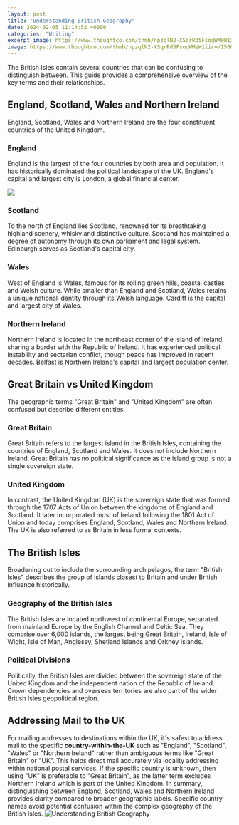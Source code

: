 ```yaml
---
layout: post
title: "Understanding British Geography"
date: 2024-02-05 11:14:52 +0000
categories: "Writing"
excerpt_image: https://www.thoughtco.com/thmb/npzqlN2-XSqrRd5FsoqWMeW1iic=/1500x0/filters:no_upscale():max_bytes(150000):strip_icc()/GettyImages-157482436-b94bc2df41ee43d68852e6e3aa672ecc.jpg
image: https://www.thoughtco.com/thmb/npzqlN2-XSqrRd5FsoqWMeW1iic=/1500x0/filters:no_upscale():max_bytes(150000):strip_icc()/GettyImages-157482436-b94bc2df41ee43d68852e6e3aa672ecc.jpg
---
```


The British Isles contain several countries that can be confusing to distinguish between. This guide provides a comprehensive overview of the key terms and their relationships.
## England, Scotland, Wales and Northern Ireland
England, Scotland, Wales and Northern Ireland are the four constituent countries of the United Kingdom. 
### England
England is the largest of the four countries by both area and population. It has historically dominated the political landscape of the UK. England's capital and largest city is London, a global financial center.

![](https://www.thoughtco.com/thmb/gXzCvrXPQgvFugGbvA3-P5LR7oU=/1500x0/filters:no_upscale():max_bytes(150000):strip_icc()/omersukrugoksu-5c787983c9e77c0001e98e24.jpg)
### Scotland 
To the north of England lies Scotland, renowned for its breathtaking highland scenery, whisky and distinctive culture. Scotland has maintained a degree of autonomy through its own parliament and legal system. Edinburgh serves as Scotland's capital city.
### Wales
West of England is Wales, famous for its rolling green hills, coastal castles and Welsh culture. While smaller than England and Scotland, Wales retains a unique national identity through its Welsh language. Cardiff is the capital and largest city of Wales. 
### Northern Ireland
Northern Ireland is located in the northeast corner of the island of Ireland, sharing a border with the Republic of Ireland. It has experienced political instability and sectarian conflict, though peace has improved in recent decades. Belfast is Northern Ireland's capital and largest population center.
## Great Britain vs United Kingdom
The geographic terms "Great Britain" and "United Kingdom" are often confused but describe different entities. 
### Great Britain 
Great Britain refers to the largest island in the British Isles, containing the countries of England, Scotland and Wales. It does not include Northern Ireland. Great Britain has no political significance as the island group is not a single sovereign state.
### United Kingdom
In contrast, the United Kingdom (UK) is the sovereign state that was formed through the 1707 Acts of Union between the kingdoms of England and Scotland. It later incorporated most of Ireland following the 1801 Act of Union and today comprises England, Scotland, Wales and Northern Ireland. The UK is also referred to as Britain in less formal contexts.
## The British Isles
Broadening out to include the surrounding archipelagos, the term "British Isles" describes the group of islands closest to Britain and under British influence historically. 
### Geography of the British Isles
The British Isles are located northwest of continental Europe, separated from mainland Europe by the English Channel and Celtic Sea. They comprise over 6,000 islands, the largest being Great Britain, Ireland, Isle of Wight, Isle of Man, Anglesey, Shetland Islands and Orkney Islands.
### Political Divisions
Politically, the British Isles are divided between the sovereign state of the United Kingdom and the independent nation of the Republic of Ireland. Crown dependencies and overseas territories are also part of the wider British Isles geopolitical region.
## Addressing Mail to the UK
For mailing addresses to destinations within the UK, it's safest to address mail to the specific **country-within-the-UK** such as "England", "Scotland", "Wales" or "Northern Ireland" rather than ambiguous terms like "Great Britain" or "UK". 
This helps direct mail accurately via locality addressing within national postal services. If the specific country is unknown, then using "UK" is preferable to "Great Britain", as the latter term excludes Northern Ireland which is part of the United Kingdom.
In summary, distinguishing between England, Scotland, Wales and Northern Ireland provides clarity compared to broader geographic labels. Specific country names avoid potential confusion within the complex geography of the British Isles.
![Understanding British Geography](https://www.thoughtco.com/thmb/npzqlN2-XSqrRd5FsoqWMeW1iic=/1500x0/filters:no_upscale():max_bytes(150000):strip_icc()/GettyImages-157482436-b94bc2df41ee43d68852e6e3aa672ecc.jpg)